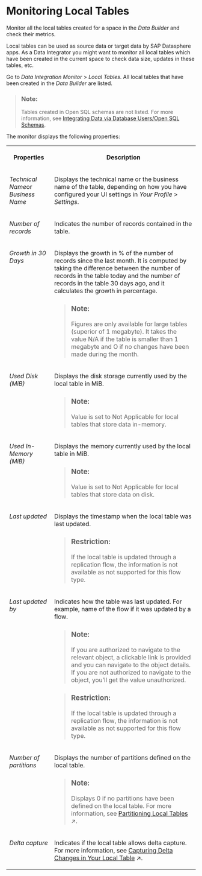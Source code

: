 <!-- loio374046156e5b47599fc9b96c8c3a4dce -->

# Monitoring Local Tables

Monitor all the local tables created for a space in the *Data Builder* and check their metrics.

Local tables can be used as source data or target data by SAP Datasphere apps. As a Data Integrator you might want to monitor all local tables which have been created in the current space to check data size, updates in these tables, etc.

Go to *Data Integration Monitor* \> *Local Tables*. All local tables that have been created in the *Data Builder* are listed.

> ### Note:  
> Tables created in Open SQL schemas are not listed. For more information, see [Integrating Data via Database Users/Open SQL Schemas](../Integrating-Data-Via-Database-Users/Open-SQL-Schema/integrating-data-via-database-users-open-sql-schemas-3de55a7.md).

The monitor displays the following properties:


<table>
<tr>
<th valign="top">

Properties

</th>
<th valign="top">

Description

</th>
</tr>
<tr>
<td valign="top">

*Technical Name*or *Business Name*

</td>
<td valign="top">

Displays the technical name or the business name of the table, depending on how you have configured your UI settings in *Your Profile* \> *Settings*.

</td>
</tr>
<tr>
<td valign="top">

*Number of records*

</td>
<td valign="top">

Indicates the number of records contained in the table.

</td>
</tr>
<tr>
<td valign="top">

*Growth in 30 Days*

</td>
<td valign="top">

Displays the growth in % of the number of records since the last month. It is computed by taking the difference between the number of records in the table today and the number of records in the table 30 days ago, and it calculates the growth in percentage.

> ### Note:  
> Figures are only available for large tables \(superior of 1 megabyte\). It takes the value N/A if the table is smaller than 1 megabyte and O if no changes have been made during the month.



</td>
</tr>
<tr>
<td valign="top">

*Used Disk \(MiB\)*

</td>
<td valign="top">

Displays the disk storage currently used by the local table in MiB.

> ### Note:  
> Value is set to Not Applicable for local tables that store data in-memory.



</td>
</tr>
<tr>
<td valign="top">

*Used In-Memory \(MiB\)*

</td>
<td valign="top">

Displays the memory currently used by the local table in MiB.

> ### Note:  
> Value is set to Not Applicable for local tables that store data on disk.



</td>
</tr>
<tr>
<td valign="top">

*Last updated*

</td>
<td valign="top">

Displays the timestamp when the local table was last updated.

> ### Restriction:  
> If the local table is updated through a replication flow, the information is not available as not supported for this flow type.



</td>
</tr>
<tr>
<td valign="top">

*Last updated by*

</td>
<td valign="top">

Indicates how the table was last updated. For example, name of the flow if it was updated by a flow.

> ### Note:  
> If you are authorized to navigate to the relevant object, a clickable link is provided and you can navigate to the object details. If you are not authorized to navigate to the object, you’ll get the value unauthorized.

> ### Restriction:  
> If the local table is updated through a replication flow, the information is not available as not supported for this flow type.



</td>
</tr>
<tr>
<td valign="top">

*Number of partitions*

</td>
<td valign="top">

Displays the number of partitions defined on the local table.

> ### Note:  
> Displays 0 if no partitions have been defined on the local table. For more information, see [Partitioning Local Tables](https://help.sap.com/viewer/24f836070a704022a40c15442163e5cf/DEV_CURRENT/en-US/03191f36e9144b2aaa47b8c9eea039c1.html "Create partitions based on one column of your local table to break your data down into smaller tables, and better manage tables with large volume of data.") :arrow_upper_right:.



</td>
</tr>
<tr>
<td valign="top">

*Delta capture*

</td>
<td valign="top">

Indicates if the local table allows delta capture. For more information, see [Capturing Delta Changes in Your Local Table](https://help.sap.com/viewer/24f836070a704022a40c15442163e5cf/DEV_CURRENT/en-US/154bdffb35814d5481d1f6de143a6b9e.html "Track the changes that will be made later on your local table after you have deployed it.") :arrow_upper_right:.

</td>
</tr>
</table>

